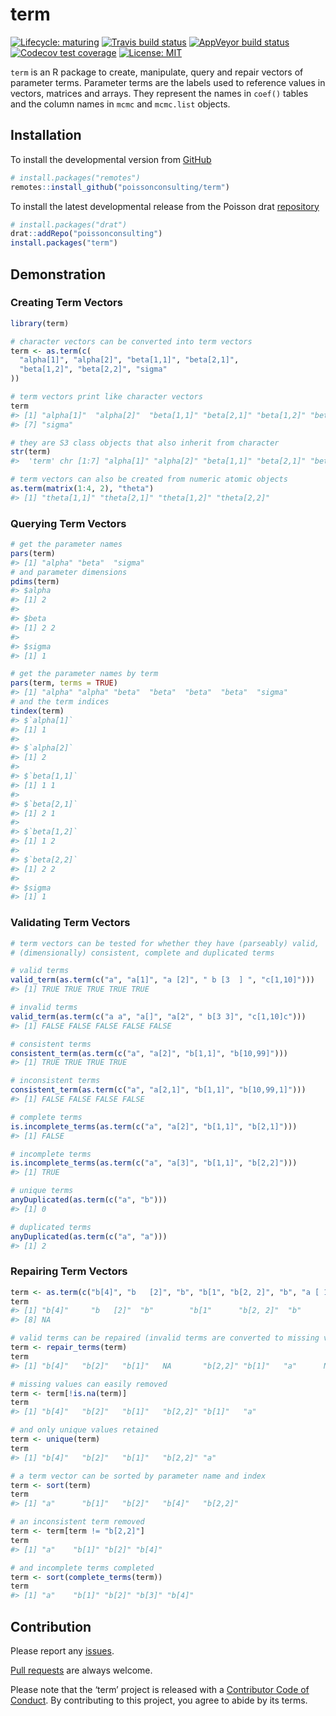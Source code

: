 
<!-- README.md is generated from README.Rmd. Please edit that file -->

# term

<!-- badges: start -->

[![Lifecycle:
maturing](https://img.shields.io/badge/lifecycle-maturing-blue.svg)](https://www.tidyverse.org/lifecycle/#maturing)
[![Travis build
status](https://travis-ci.com/poissonconsulting/term.svg?branch=master)](https://travis-ci.com/poissonconsulting/term)
[![AppVeyor build
status](https://ci.appveyor.com/api/projects/status/github/poissonconsulting/term?branch=master&svg=true)](https://ci.appveyor.com/project/poissonconsulting/term)
[![Codecov test
coverage](https://codecov.io/gh/poissonconsulting/term/branch/master/graph/badge.svg)](https://codecov.io/gh/poissonconsulting/term?branch=master)
[![License:
MIT](https://img.shields.io/badge/License-MIT-green.svg)](https://opensource.org/licenses/MIT)
<!-- [![Tinyverse status](https://tinyverse.netlify.com/badge/term)](https://CRAN.R-project.org/package=term) -->
<!-- [![CRAN status](https://www.r-pkg.org/badges/version/term)](https://cran.r-project.org/package=term) -->
<!-- ![CRAN downloads](http://cranlogs.r-pkg.org/badges/term) -->
<!-- badges: end -->

`term` is an R package to create, manipulate, query and repair vectors
of parameter terms. Parameter terms are the labels used to reference
values in vectors, matrices and arrays. They represent the names in
`coef()` tables and the column names in `mcmc` and `mcmc.list` objects.

## Installation

To install the developmental version from
[GitHub](https://github.com/poissonconsulting/term)

``` r
# install.packages("remotes")
remotes::install_github("poissonconsulting/term")
```

To install the latest developmental release from the Poisson drat
[repository](https://github.com/poissonconsulting/drat)

``` r
# install.packages("drat")
drat::addRepo("poissonconsulting")
install.packages("term")
```

## Demonstration

### Creating Term Vectors

``` r
library(term)

# character vectors can be converted into term vectors
term <- as.term(c(
  "alpha[1]", "alpha[2]", "beta[1,1]", "beta[2,1]",
  "beta[1,2]", "beta[2,2]", "sigma"
))

# term vectors print like character vectors
term
#> [1] "alpha[1]"  "alpha[2]"  "beta[1,1]" "beta[2,1]" "beta[1,2]" "beta[2,2]"
#> [7] "sigma"

# they are S3 class objects that also inherit from character
str(term)
#>  'term' chr [1:7] "alpha[1]" "alpha[2]" "beta[1,1]" "beta[2,1]" "beta[1,2]" ...

# term vectors can also be created from numeric atomic objects
as.term(matrix(1:4, 2), "theta")
#> [1] "theta[1,1]" "theta[2,1]" "theta[1,2]" "theta[2,2]"
```

### Querying Term Vectors

``` r
# get the parameter names
pars(term)
#> [1] "alpha" "beta"  "sigma"
# and parameter dimensions
pdims(term)
#> $alpha
#> [1] 2
#> 
#> $beta
#> [1] 2 2
#> 
#> $sigma
#> [1] 1

# get the parameter names by term
pars(term, terms = TRUE)
#> [1] "alpha" "alpha" "beta"  "beta"  "beta"  "beta"  "sigma"
# and the term indices
tindex(term)
#> $`alpha[1]`
#> [1] 1
#> 
#> $`alpha[2]`
#> [1] 2
#> 
#> $`beta[1,1]`
#> [1] 1 1
#> 
#> $`beta[2,1]`
#> [1] 2 1
#> 
#> $`beta[1,2]`
#> [1] 1 2
#> 
#> $`beta[2,2]`
#> [1] 2 2
#> 
#> $sigma
#> [1] 1
```

### Validating Term Vectors

``` r
# term vectors can be tested for whether they have (parseably) valid,
# (dimensionally) consistent, complete and duplicated terms

# valid terms
valid_term(as.term(c("a", "a[1]", "a [2]", " b [3  ] ", "c[1,10]")))
#> [1] TRUE TRUE TRUE TRUE TRUE

# invalid terms
valid_term(as.term(c("a a", "a[]", "a[2", " b[3 3]", "c[1,10]c")))
#> [1] FALSE FALSE FALSE FALSE FALSE

# consistent terms
consistent_term(as.term(c("a", "a[2]", "b[1,1]", "b[10,99]")))
#> [1] TRUE TRUE TRUE TRUE

# inconsistent terms
consistent_term(as.term(c("a", "a[2,1]", "b[1,1]", "b[10,99,1]")))
#> [1] FALSE FALSE FALSE FALSE

# complete terms
is.incomplete_terms(as.term(c("a", "a[2]", "b[1,1]", "b[2,1]")))
#> [1] FALSE

# incomplete terms
is.incomplete_terms(as.term(c("a", "a[3]", "b[1,1]", "b[2,2]")))
#> [1] TRUE

# unique terms
anyDuplicated(as.term(c("a", "b")))
#> [1] 0

# duplicated terms
anyDuplicated(as.term(c("a", "a")))
#> [1] 2
```

### Repairing Term Vectors

``` r
term <- as.term(c("b[4]", "b   [2]", "b", "b[1", "b[2, 2]", "b", "a [ 1 ] ", NA))
term
#> [1] "b[4]"     "b   [2]"  "b"        "b[1"      "b[2, 2]"  "b"        "a [ 1 ] "
#> [8] NA

# valid terms can be repaired (invalid terms are converted to missing values)
term <- repair_terms(term)
term
#> [1] "b[4]"   "b[2]"   "b[1]"   NA       "b[2,2]" "b[1]"   "a"      NA

# missing values can easily removed
term <- term[!is.na(term)]
term
#> [1] "b[4]"   "b[2]"   "b[1]"   "b[2,2]" "b[1]"   "a"

# and only unique values retained
term <- unique(term)
term
#> [1] "b[4]"   "b[2]"   "b[1]"   "b[2,2]" "a"

# a term vector can be sorted by parameter name and index
term <- sort(term)
term
#> [1] "a"      "b[1]"   "b[2]"   "b[4]"   "b[2,2]"

# an inconsistent term removed
term <- term[term != "b[2,2]"]
term
#> [1] "a"    "b[1]" "b[2]" "b[4]"

# and incomplete terms completed
term <- sort(complete_terms(term))
term
#> [1] "a"    "b[1]" "b[2]" "b[3]" "b[4]"
```

## Contribution

Please report any
[issues](https://github.com/poissonconsulting/term/issues).

[Pull requests](https://github.com/poissonconsulting/term/pulls) are
always welcome.

Please note that the ‘term’ project is released with a [Contributor Code
of
Conduct](https://poissonconsulting.github.io/term/CODE_OF_CONDUCT.html).
By contributing to this project, you agree to abide by its terms.
